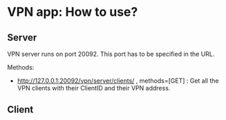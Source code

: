 # VPN app: How to use?

## Server

VPN server runs on port 20092. This port has to be specified in the URL.

Methods:

+ http://127.0.0.1:20092/vpn/server/clients/ , methods=[GET] : Get all the VPN clients with their ClientID and their VPN address.


## Client